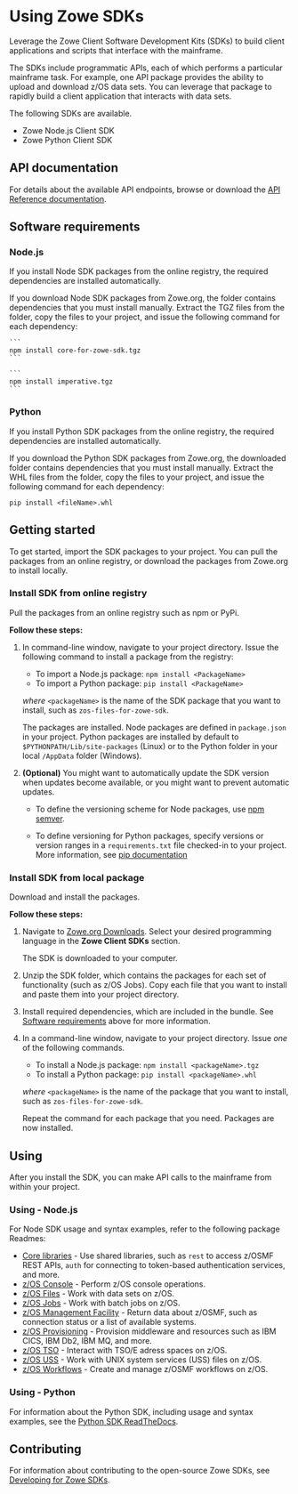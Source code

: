 # Using Zowe SDKs

Leverage the Zowe Client Software Development Kits (SDKs) to build client applications and scripts that interface with the mainframe.

The SDKs include programmatic APIs, each of which performs a particular mainframe task. For example, one API package provides the ability to upload and download z/OS data sets. You can leverage that package to rapidly build a client application that interacts with data sets.

The following SDKs are available.
- Zowe Node.js Client SDK
- Zowe Python Client SDK

## API documentation

For details about the available API endpoints, browse or download the [API Reference documentation](https://docs.zowe.org/stable/#zowe-client-sdk-reference-guides).

## Software requirements

### Node.js

If you install Node SDK packages from the online registry, the required dependencies are installed automatically.

If you download Node SDK packages from Zowe.org, the folder contains dependencies that you must install manually. Extract the TGZ files from the folder, copy the files to your project, and issue the following command for each dependency:

    ```
    npm install core-for-zowe-sdk.tgz
    ```

    ```
    npm install imperative.tgz
    ```

### Python

If you install Python SDK packages from the online registry, the required dependencies are installed automatically.

If you download the Python SDK packages from Zowe.org, the downloaded folder contains dependencies that you must install manually. Extract the WHL files from the folder, copy the files to your project, and issue the following command for each dependency:

```
pip install <fileName>.whl
```

## Getting started

To get started, import the SDK packages to your project. You can pull the packages from an online registry, or download the packages from Zowe.org to install locally.

### Install SDK from online registry

Pull the packages from an online registry such as npm or PyPi.

**Follow these steps:**

1. In command-line window, navigate to your project directory. Issue the following command to install a package from the registry:

   - To import a Node.js package: `npm install <PackageName>`
   - To import a Python package: `pip install <PackageName>`

   *where* `<packageName>` is the name of the SDK package that you want to install, such as `zos-files-for-zowe-sdk`.

    The packages are installed. Node packages are defined in `package.json` in your project. Python packages are installed by default to `$PYTHONPATH/Lib/site-packages` (Linux) or to the Python folder in your local `/AppData` folder (Windows).

2. **(Optional)** You might want to automatically update the SDK version when updates become available, or you might want to prevent automatic updates.

    - To define the versioning scheme for Node packages, use [npm semver](https://docs.npmjs.com/misc/semver#x-ranges-12x-1x-12-).

    - To define versioning for Python packages, specify versions or version ranges in a `requirements.txt` file checked-in to your project. More information, see [pip documentation](https://pip.pypa.io/en/stable/reference/pip_install/#example-requirements-file)

### Install SDK from local package

Download and install the packages.

**Follow these steps:**

1. Navigate to [Zowe.org Downloads](https://www.zowe.org/download.html). Select your desired programming language in the **Zowe Client SDKs** section.

   The SDK is downloaded to your computer.

2. Unzip the SDK folder, which contains the packages for each set of functionality (such as z/OS Jobs). Copy each file that you want to install and paste them into your project directory.

3. Install required dependencies, which are included in the bundle. See [Software requirements](#software-requirements) above for more information.

3. In a command-line window, navigate to your project directory. Issue *one* of the following commands.

   - To install a Node.js package: `npm install <packageName>.tgz`
   - To install a Python package: `pip install <packageName>.whl`

    *where* `<packageName>` is the name of the package that you want to install, such as `zos-files-for-zowe-sdk`.

    Repeat the command for each package that you need. Packages are now installed.

## Using

After you install the SDK, you can make API calls to the mainframe from within your project.

### Using - Node.js

For Node SDK usage and syntax examples, refer to the following package Readmes:

- [Core libraries](https://www.npmjs.com/package/@zowe/core-for-zowe-sdk) - Use shared libraries, such as `rest` to access z/OSMF REST APIs, `auth` for connecting to token-based authentication services, and more.
- [z/OS Console](https://www.npmjs.com/package/@zowe/zos-console-for-zowe-sdk) - Perform z/OS console operations.
- [z/OS Files](https://www.npmjs.com/package/@zowe/zos-files-for-zowe-sdk) - Work with data sets on z/OS.
- [z/OS Jobs](https://www.npmjs.com/package/@zowe/zos-jobs-for-zowe-sdk) - Work with batch jobs on z/OS.
- [z/OS Management Facility](https://www.npmjs.com/package/@zowe/zosmf-for-zowe-sdk) - Return data about z/OSMF, such as connection status or a list of available systems.
- [z/OS Provisioning](https://www.npmjs.com/package/@zowe/provisioning-for-zowe-sdk) - Provision middleware and resources such as IBM CICS, IBM Db2, IBM MQ, and more.
- [z/OS TSO](https://www.npmjs.com/package/@zowe/zos-tso-for-zowe-sdk) - Interact with TSO/E adress spaces on z/OS.
- [z/OS USS](https://www.npmjs.com/package/@zowe/zos-uss-for-zowe-sdk) - Work with UNIX system services (USS) files on z/OS.
- [z/OS Workflows](https://www.npmjs.com/package/@zowe/zos-workflows-for-zowe-sdk) - Create and manage z/OSMF workflows on z/OS.

### Using - Python

For information about the Python SDK, including usage and syntax examples, see the [Python SDK ReadTheDocs](https://zowe-client-python-sdk.readthedocs.io/en/latest/).

## Contributing

For information about contributing to the open-source Zowe SDKs, see [Developing for Zowe SDKs](../extend/extend-sdks.md).
